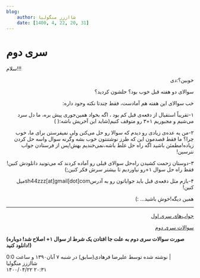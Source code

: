 ```yaml
---
blog:
    author: شااززز منگولیا
    date: [1400, 4, 22, 20, 31]
---
```

# سری دوم

<div class="cnt">
<div>
سلام!!!
</div>
<p dir="rtl">خوبین؟:دی</p>
<div></div>
<p dir="rtl">سوالای
دو هفته قبل خوب بود؟ حلشون کردید؟</p>
<div></div>
<p dir="rtl">خب
سوالای این هفته هم آمادست، فقط چندتا
نکته وجود داره:</p>
<div></div>
<p dir="rtl">۱-تقریباً استقبال از دفعه‌ی
قبل کم بود ، اگه بخواد همین‌جوری پیش
بره، ما دل سرد می‌شیم و مجبوریم ۱+۳
رو متوقف کنیم(شاید
این آخریش باشه:( )</p>
<div></div>
<p dir="rtl">۲-من یه عده‌ی زیادی رو دیدم
که سوالا رو حل می‌کنن ولی نمیفرستن برای
ما، خوب چرا؟ ما فقط قصدمون این که طرز
نوشتنتون خوب بشه وگرنه سوال واسه حل کردن
زیاده!مطمئن باشید اگه
راه حل غلط باشه،نمی‌خندیم بهش!پس
از فرستادن جواب نترسین!</p>
<div></div>
<p dir="rtl">۳-دوستان زحمت کشیدن راه‌حل
سوالای قبلی رو آماده کردند که می‌تونید
دانلودش کنین!فقط راه
حل سوال ۱+رو نیاوردیم
تا بیشتر سرش فکر کنین;)</p>
<p dir="rtl"><style type="text/css">/**//*]]>*/</style></p>
<p align="RIGHT" dir="rtl">۴-بازم مثل دفعه‌ی قبل باید
جواباتون رو به آدرسsh44zzz[at]gmail[dot]comمیل کنین!</p>
<div></div>
<p dir="rtl">همین
دیگه!خوش باشید...
:)</p>
<hr size="2" width="100%"/>
<p dir="rtl"><a href="http://s2.picofile.com/file/7169414943/seri1_sol.pdf.html" target="_blank" title="جواب‌های سری اول">جواب‌های سری اول</a></p>
<p dir="rtl"><a href="http://s2.picofile.com/file/7169632147/seri2_edited.pdf.html" target="_blank" title="سوالات سری دوم">سوالات سری دوم</a></p>
<p><strong>(صورت سوالات سری دوم به علت جا افتادن یک شرط از سوال ۱+ اصلاح شد! دوباره دانلود کنید!)</strong></p>
<p></p>
<div class="postDesc">نوشته شده توسط علیرضا فرهادی(سابق) در شنبه ۷ آبان۱۳۹۰ و ساعت 0:0 
	 |</div>
</div>

<div class="blog-info">
    <div class="blog-author">شااززز منگولیا</div>
    <div class="blog-date">۱۴۰۰/۰۴/۲۲ ۲۰:۳۱</div>
</div>

